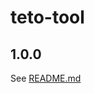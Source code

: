 # teto-tool
## 1.0.0
See [README.md](https://github.com/kagawagao/react-grid/blob/master/README.md)
